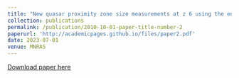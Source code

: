 ```yaml
---
title: "New quasar proximity zone size measurements at z 6 using the enlarged XQR-30 sample"
collection: publications
permalink: /publication/2010-10-01-paper-title-number-2
paperurl: 'http://academicpages.github.io/files/paper2.pdf'
date: 2023-07-01
venue: MNRAS
---
```


[Download paper here](http://academicpages.github.io/My_papers/stad1326.pdf)

